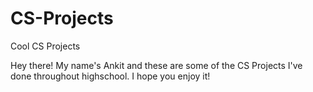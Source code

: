 # CS-Projects
Cool CS Projects

Hey there! My name's Ankit and these are some of the  CS Projects I've done throughout highschool. I hope you enjoy it!
